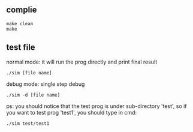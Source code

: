 
## complie

```
make clean
make
```

## test file

normal mode: it will run the prog directly and print final result

```
./sim [file name]
```

debug mode: single step debug

```
./sim -d [file name]
```

ps: you should notice that the test prog is under sub-directory 'test', so if you want to test prog 'test1',
you should type in cmd:

```
./sim test/test1
```

